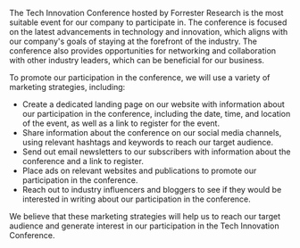 The Tech Innovation Conference hosted by Forrester Research is the most suitable event for our company to participate in. The conference is focused on the latest advancements in technology and innovation, which aligns with our company's goals of staying at the forefront of the industry. The conference also provides opportunities for networking and collaboration with other industry leaders, which can be beneficial for our business.

To promote our participation in the conference, we will use a variety of marketing strategies, including:

* Create a dedicated landing page on our website with information about our participation in the conference, including the date, time, and location of the event, as well as a link to register for the event.
* Share information about the conference on our social media channels, using relevant hashtags and keywords to reach our target audience.
* Send out email newsletters to our subscribers with information about the conference and a link to register.
* Place ads on relevant websites and publications to promote our participation in the conference.
* Reach out to industry influencers and bloggers to see if they would be interested in writing about our participation in the conference.

We believe that these marketing strategies will help us to reach our target audience and generate interest in our participation in the Tech Innovation Conference.